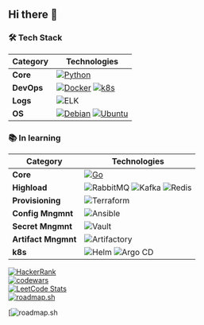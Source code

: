 ## Hi there 👋

<!-- Tech Stack --> 

### 🛠️ Tech Stack
| **Category** | **Technologies** |
| - | - |
**Core** | [![Python](https://img.shields.io/static/v1?label=&message=Python&color=3C78A9&logo=python&logoColor=FFFFFF)](https://www.python.org/)   
**DevOps** | [![Docker](https://img.shields.io/static/v1?label=&message=Docker&color=2496ED&logo=docker&logoColor=FFFFFF)](https://docker.com/) [![k8s](https://img.shields.io/static/v1?label=&message=k8s&color=326CE5&logo=kubernetes&logoColor=FFFFFF)](https://kubernetes.io/)  
**Logs** | ![ELK](https://img.shields.io/static/v1?label=&message=ELK&color=005571&logo=elasticstack&logoColor=FFFFFF)   
**OS** | [![Debian](https://img.shields.io/static/v1?label=&message=Debian&color=A81D33&logo=debian&logoColor=FFFFFF)](https://www.debian.org/) [![Ubuntu](https://img.shields.io/static/v1?label=&message=Ubuntu&color=E95420&logo=debian&logoColor=FFFFFF)](https://ubuntu.com/)

### 📚 In learning
| **Category** | **Technologies** |
| - | - |
**Core** | [![Go](https://img.shields.io/static/v1?label=&message=Go&color=00ADD8&logo=go&logoColor=FFFFFF)](https://go.dev/)  
**Highload** | ![RabbitMQ](https://img.shields.io/static/v1?label=&message=RabbitMQ&color=FF6600&logo=RabbitMQ&logoColor=FFFFFF) ![Kafka](https://img.shields.io/static/v1?label=&message=Kafka&color=231F20&logo=apachekafka&logoColor=FFFFFF) ![Redis](https://img.shields.io/static/v1?label=&message=Redis&color=FF4438&logo=redis&logoColor=FFFFFF)
**Provisioning** | ![Terraform](https://img.shields.io/static/v1?label=&message=Terraform&color=844FBA&logo=Terraform&logoColor=FFFFFF)  
**Config Mngmnt** | ![Ansible](https://img.shields.io/static/v1?label=&message=Ansible&color=EE0000&logo=Ansible&logoColor=FFFFFF)
**Secret Mngmnt** | ![Vault](https://img.shields.io/static/v1?label=&message=Vault&color=FFEC6E&logo=Vault&logoColor=FFFFFF)  
**Artifact Mngmnt** | ![Artifactory](https://img.shields.io/static/v1?label=&message=Artifactory&color=40BE46&logo=JFROG&logoColor=FFFFFF)   
**k8s** | ![Helm](https://img.shields.io/static/v1?label=&message=Helm&color=0F1689&logo=Helm&logoColor=FFFFFF) ![Argo CD](https://img.shields.io/static/v1?label=&message=ArgoCD&color=EF7B4D&logo=argo&logoColor=FFFFFF)   


<!-- Tech Stack -->   

[![HackerRank](https://user-images.githubusercontent.com/1194257/65596422-1cef2080-df97-11e9-9abb-a225204d1805.png)](https://www.hackerrank.com/profile/madMaxR)       
[![codewars](https://www.codewars.com/users/madMaxR/badges/large)](https://www.codewars.com/users/madMaxR)   
[![LeetCode Stats](https://leetcard.jacoblin.cool/madMaxR?theme=light&font=Titillium%20Web)](https://leetcode.com/madMaxR/)  
[![roadmap.sh](https://roadmap.sh/card/wide/6745dcba5434bf319a1f7efe?variant=light&roadmaps=kubernetes%2Cgolang%2Cpython%2Cdevops)](https://roadmap.sh)

[![roadmap.sh](https://roadmap.sh/card/wide/6745dcba5434bf319a1f7efe?variant=light)

<!--
**madMaxR/madMaxR** is a ✨ _special_ ✨ repository because its `README.md` (this file) appears on your GitHub profile.

Here are some ideas to get you started:

- 🔭 I’m currently working on ...
- 🌱 I’m currently learning ...
- 👯 I’m looking to collaborate on ...
- 🤔 I’m looking for help with ...
- 💬 Ask me about ...
- 📫 How to reach me: ...
- 😄 Pronouns: ...
- ⚡ Fun fact: ...
-->
